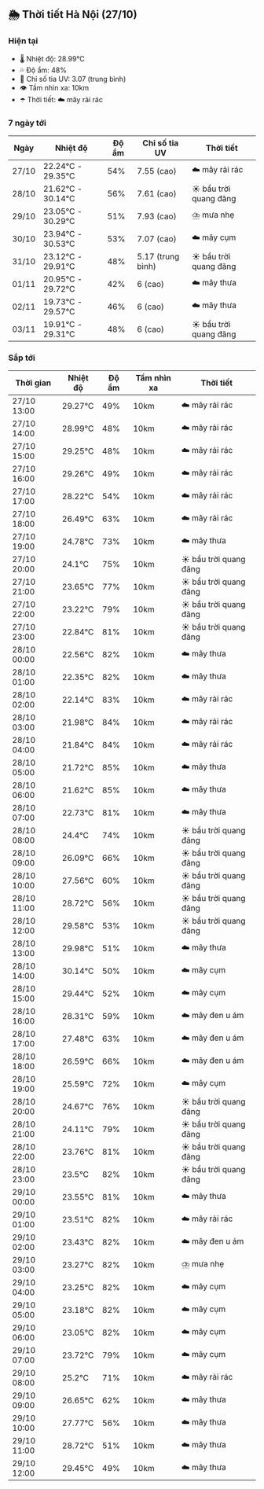 ## 🌦️ Thời tiết Hà Nội (27/10)

### Hiện tại

- 🌡️ Nhiệt độ: 28.99℃
- 💦 Độ ẩm: 48%
- 🌟 Chỉ số tia UV: 3.07 (trung bình)
- 👁️ Tầm nhìn xa: 10km
- ☂️ Thời tiết: ☁️ mây rải rác

### 7 ngày tới

| Ngày | Nhiệt độ | Độ ẩm | Chỉ số tia UV | Thời tiết |
| --- | --- | --- | --- | --- |
| 27/10 | 22.24℃ - 29.35℃ | 54% | 7.55 (cao) | ☁️ mây rải rác |
| 28/10 | 21.62℃ - 30.14℃ | 56% | 7.61 (cao) | ☀️ bầu trời quang đãng |
| 29/10 | 23.05℃ - 30.29℃ | 51% | 7.93 (cao) | ⛈️ mưa nhẹ |
| 30/10 | 23.94℃ - 30.53℃ | 53% | 7.07 (cao) | ☁️ mây cụm |
| 31/10 | 23.12℃ - 29.91℃ | 48% | 5.17 (trung bình) | ☀️ bầu trời quang đãng |
| 01/11 | 20.95℃ - 29.72℃ | 42% | 6 (cao) | ☁️ mây thưa |
| 02/11 | 19.73℃ - 29.57℃ | 46% | 6 (cao) | ☁️ mây thưa |
| 03/11 | 19.91℃ - 29.31℃ | 48% | 6 (cao) | ☀️ bầu trời quang đãng |

### Sắp tới

| Thời gian | Nhiệt độ | Độ ẩm | Tầm nhìn xa | Thời tiết |
| --- | --- | --- | --- | --- |
| 27/10 13:00 | 29.27℃ | 49% | 10km | ☁️ mây rải rác |
| 27/10 14:00 | 28.99℃ | 48% | 10km | ☁️ mây rải rác |
| 27/10 15:00 | 29.25℃ | 48% | 10km | ☁️ mây rải rác |
| 27/10 16:00 | 29.26℃ | 49% | 10km | ☁️ mây rải rác |
| 27/10 17:00 | 28.22℃ | 54% | 10km | ☁️ mây rải rác |
| 27/10 18:00 | 26.49℃ | 63% | 10km | ☁️ mây rải rác |
| 27/10 19:00 | 24.78℃ | 73% | 10km | ☁️ mây thưa |
| 27/10 20:00 | 24.1℃ | 75% | 10km | ☀️ bầu trời quang đãng |
| 27/10 21:00 | 23.65℃ | 77% | 10km | ☀️ bầu trời quang đãng |
| 27/10 22:00 | 23.22℃ | 79% | 10km | ☀️ bầu trời quang đãng |
| 27/10 23:00 | 22.84℃ | 81% | 10km | ☀️ bầu trời quang đãng |
| 28/10 00:00 | 22.56℃ | 82% | 10km | ☁️ mây thưa |
| 28/10 01:00 | 22.35℃ | 82% | 10km | ☁️ mây thưa |
| 28/10 02:00 | 22.14℃ | 83% | 10km | ☁️ mây rải rác |
| 28/10 03:00 | 21.98℃ | 84% | 10km | ☁️ mây rải rác |
| 28/10 04:00 | 21.84℃ | 84% | 10km | ☁️ mây rải rác |
| 28/10 05:00 | 21.72℃ | 85% | 10km | ☁️ mây thưa |
| 28/10 06:00 | 21.62℃ | 85% | 10km | ☁️ mây thưa |
| 28/10 07:00 | 22.73℃ | 81% | 10km | ☁️ mây thưa |
| 28/10 08:00 | 24.4℃ | 74% | 10km | ☀️ bầu trời quang đãng |
| 28/10 09:00 | 26.09℃ | 66% | 10km | ☀️ bầu trời quang đãng |
| 28/10 10:00 | 27.56℃ | 60% | 10km | ☀️ bầu trời quang đãng |
| 28/10 11:00 | 28.72℃ | 56% | 10km | ☀️ bầu trời quang đãng |
| 28/10 12:00 | 29.58℃ | 53% | 10km | ☀️ bầu trời quang đãng |
| 28/10 13:00 | 29.98℃ | 51% | 10km | ☁️ mây thưa |
| 28/10 14:00 | 30.14℃ | 50% | 10km | ☁️ mây cụm |
| 28/10 15:00 | 29.44℃ | 52% | 10km | ☁️ mây cụm |
| 28/10 16:00 | 28.31℃ | 59% | 10km | ☁️ mây đen u ám |
| 28/10 17:00 | 27.48℃ | 63% | 10km | ☁️ mây đen u ám |
| 28/10 18:00 | 26.59℃ | 66% | 10km | ☁️ mây đen u ám |
| 28/10 19:00 | 25.59℃ | 72% | 10km | ☁️ mây cụm |
| 28/10 20:00 | 24.67℃ | 76% | 10km | ☀️ bầu trời quang đãng |
| 28/10 21:00 | 24.11℃ | 79% | 10km | ☀️ bầu trời quang đãng |
| 28/10 22:00 | 23.76℃ | 81% | 10km | ☀️ bầu trời quang đãng |
| 28/10 23:00 | 23.5℃ | 82% | 10km | ☀️ bầu trời quang đãng |
| 29/10 00:00 | 23.55℃ | 81% | 10km | ☁️ mây thưa |
| 29/10 01:00 | 23.51℃ | 82% | 10km | ☁️ mây rải rác |
| 29/10 02:00 | 23.43℃ | 82% | 10km | ☁️ mây đen u ám |
| 29/10 03:00 | 23.27℃ | 82% | 10km | ⛈️ mưa nhẹ |
| 29/10 04:00 | 23.25℃ | 82% | 10km | ☁️ mây cụm |
| 29/10 05:00 | 23.18℃ | 82% | 10km | ☁️ mây cụm |
| 29/10 06:00 | 23.05℃ | 82% | 10km | ☁️ mây cụm |
| 29/10 07:00 | 23.72℃ | 79% | 10km | ☁️ mây cụm |
| 29/10 08:00 | 25.2℃ | 71% | 10km | ☁️ mây rải rác |
| 29/10 09:00 | 26.65℃ | 62% | 10km | ☁️ mây thưa |
| 29/10 10:00 | 27.77℃ | 56% | 10km | ☁️ mây thưa |
| 29/10 11:00 | 28.72℃ | 51% | 10km | ☁️ mây thưa |
| 29/10 12:00 | 29.45℃ | 49% | 10km | ☁️ mây thưa |
